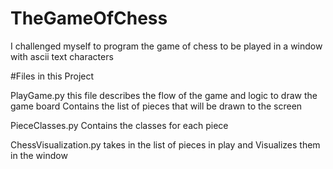 # TheGameOfChess
I challenged myself to program the game of chess to be played in a window with ascii text characters


#Files in this Project

PlayGame.py
  this file describes the flow of the game and logic to draw the game board
  Contains the list of pieces that will be drawn to the screen

PieceClasses.py
  Contains the classes for each piece

ChessVisualization.py
  takes in the list of pieces in play and Visualizes them in the window
